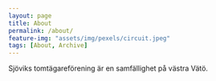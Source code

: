 ```yaml
---
layout: page
title: About
permalink: /about/
feature-img: "assets/img/pexels/circuit.jpeg"
tags: [About, Archive]
---
```



Sjöviks tomtägareförening är en samfällighet på västra Vätö.
